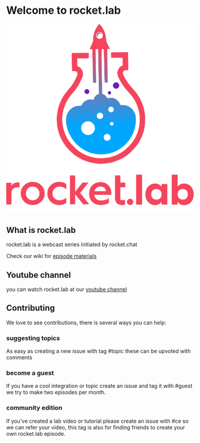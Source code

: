 # Welcome to rocket.lab
![](./assets/images/Rocket.lab.svg)

## What is rocket.lab
rocket.lab is a webcast series initiated by rocket.chat

Check our wiki for [episode materials](https://github.com/RocketChat/rocket.lab/wiki)
## Youtube channel
you can watch rocket.lab at our [youtube channel](https://www.youtube.com/c/RocketChatApp)
## Contributing
We love to see contributions, there is several ways you can help:
### suggesting topics
As easy as creating a new issue with tag #topic these can be upvoted with comments
### become a guest
If you have a cool integration or topic create an issue and tag it with #guest we try to make two episodes per month.
### community edition
If you've created a lab video or tutorial please create an issue with #ce so we can refer your video, this tag is also for finding friends to create your own rocket.lab episode.
